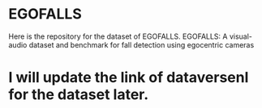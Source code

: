 # EGOFALLS
Here is the repository for the dataset of EGOFALLS. EGOFALLS: A visual-audio dataset and benchmark for fall detection using egocentric cameras


# I will update the link of dataversenl for the dataset later.
